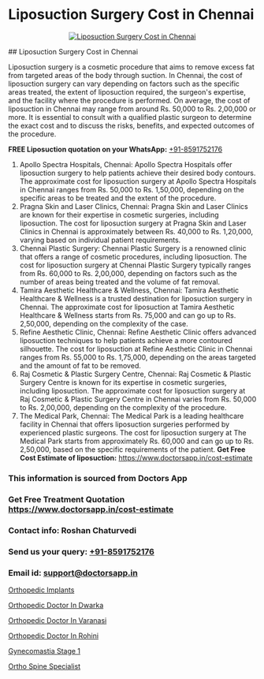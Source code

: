 # Liposuction Surgery Cost in Chennai

<p align="center">
  <a href="https://doctorsapp.co.in/uploads/treatment_image/liposuction.jpg">
    <img src="https://doctorsapp.co.in/treatment/liposuction" alt="Liposuction Surgery Cost in Chennai">
  </a>
</p>
## Liposuction Surgery Cost in Chennai

Liposuction surgery is a cosmetic procedure that aims to remove excess fat from targeted areas of the body through suction. In Chennai, the cost of liposuction surgery can vary depending on factors such as the specific areas treated, the extent of liposuction required, the surgeon's expertise, and the facility where the procedure is performed. On average, the cost of liposuction in Chennai may range from around Rs. 50,000 to Rs. 2,00,000 or more. It is essential to consult with a qualified plastic surgeon to determine the exact cost and to discuss the risks, benefits, and expected outcomes of the procedure.

**FREE Liposuction quotation on your WhatsApp:**  [+91-8591752176](https://api.whatsapp.com/send?phone=8591752176)

1) Apollo Spectra Hospitals, Chennai: Apollo Spectra Hospitals offer liposuction surgery to help patients achieve their desired body contours. The approximate cost for liposuction surgery at Apollo Spectra Hospitals in Chennai ranges from Rs. 50,000 to Rs. 1,50,000, depending on the specific areas to be treated and the extent of the procedure.
2) Pragna Skin and Laser Clinics, Chennai: Pragna Skin and Laser Clinics are known for their expertise in cosmetic surgeries, including liposuction. The cost for liposuction surgery at Pragna Skin and Laser Clinics in Chennai is approximately between Rs. 40,000 to Rs. 1,20,000, varying based on individual patient requirements.
3) Chennai Plastic Surgery: Chennai Plastic Surgery is a renowned clinic that offers a range of cosmetic procedures, including liposuction. The cost for liposuction surgery at Chennai Plastic Surgery typically ranges from Rs. 60,000 to Rs. 2,00,000, depending on factors such as the number of areas being treated and the volume of fat removal.
4) Tamira Aesthetic Healthcare & Wellness, Chennai: Tamira Aesthetic Healthcare & Wellness is a trusted destination for liposuction surgery in Chennai. The approximate cost for liposuction at Tamira Aesthetic Healthcare & Wellness starts from Rs. 75,000 and can go up to Rs. 2,50,000, depending on the complexity of the case.
5) Refine Aesthetic Clinic, Chennai: Refine Aesthetic Clinic offers advanced liposuction techniques to help patients achieve a more contoured silhouette. The cost for liposuction at Refine Aesthetic Clinic in Chennai ranges from Rs. 55,000 to Rs. 1,75,000, depending on the areas targeted and the amount of fat to be removed.
6) Raj Cosmetic & Plastic Surgery Centre, Chennai: Raj Cosmetic & Plastic Surgery Centre is known for its expertise in cosmetic surgeries, including liposuction. The approximate cost for liposuction surgery at Raj Cosmetic & Plastic Surgery Centre in Chennai varies from Rs. 50,000 to Rs. 2,00,000, depending on the complexity of the procedure.
7) The Medical Park, Chennai: The Medical Park is a leading healthcare facility in Chennai that offers liposuction surgeries performed by experienced plastic surgeons. The cost for liposuction surgery at The Medical Park starts from approximately Rs. 60,000 and can go up to Rs. 2,50,000, based on the specific requirements of the patient.
**Get Free Cost Estimate of liposuction:** https://www.doctorsapp.in/cost-estimate

### This information is sourced from Doctors App 
### Get Free Treatment Quotation https://www.doctorsapp.in/cost-estimate
### Contact info: Roshan Chaturvedi 
### Send us your query: [+91-8591752176](https://api.whatsapp.com/send?phone=8591752176) 
### Email id: support@doctorsapp.in

[Orthopedic Implants](https://www.linkedin.com/pulse/orthopedic-implants-doctorsappin-t033c?trackingId=cR9OoPxKoGzoXDNhC5WJIA%3D%3D&lipi=urn%3Ali%3Apage%3Ad_flagship3_company_admin%3BcTUR6naWQkWjeA%2BR15noZQ%3D%3D)

[Orthopedic Doctor In Dwarka](https://www.linkedin.com/pulse/orthopedic-doctor-dwarka-doctorsapp-chittagong-d3poe?trackingId=qvurFQVBM1g%2FEbp%2FxA0PLg%3D%3D&lipi=urn%3Ali%3Apage%3Ad_flagship3_company_admin%3BddPc4oDaSTuh6mJcYb9fAg%3D%3D)

[Orthopedic Doctor In Varanasi](https://medium.com/@vimalrana22/orthopedic-doctor-in-varanasi-98b85f9a43ed)

[Orthopedic Doctor In Rohini](https://medium.com/@devenderrathi97/orthopedic-doctor-in-rohini-2af0d3d6733c)

[Gynecomastia Stage 1](https://doctors-apps.github.io/doctorsapp/gynecomastia-stage-1)

[Ortho Spine Specialist](https://doctors-apps.github.io/doctorsapp/ortho-spine-specialist)


